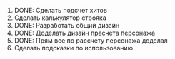 1. DONE: Сделать подсчет хитов
2. Сделать калькулятор строяка
3. DONE: Разработать общий дизайн
4. DONE: Доделать дизайн прасчета персонажа
5. DONE: Прям все по рассчету персонажа доделал
6. Сделать подсказки по использованию
